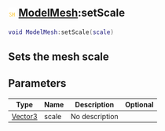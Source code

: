 ## ![shared](.gitbook/assets/shared.png) [ModelMesh](./home/ModelMesh):setScale

```lua
void ModelMesh:setScale(scale)
```

Sets the mesh scale
------
## Parameters

| Type   | Name | Description | Optional |
| ------ | ---- | ----------- | -------: |
| [Vector3](./home/Vector3) | scale | No description |  |

